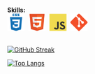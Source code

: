 

<br>
<div align="left">
  <strong>Skills:</strong>
  <br>
  <img src="https://github.com/devicons/devicon/blob/master/icons/css3/css3-plain-wordmark.svg"  title="CSS3" alt="CSS" width="40" height="40"/>&nbsp;
  <img src="https://github.com/devicons/devicon/blob/master/icons/html5/html5-original.svg" title="HTML5" alt="HTML" width="40" height="40"/>&nbsp;
  <img src="https://github.com/devicons/devicon/blob/master/icons/javascript/javascript-original.svg" title="JavaScript" alt="JavaScript" width="40" height="40"/>&nbsp;
  <img src="https://github.com/devicons/devicon/blob/master/icons/git/git-original.svg" title="Git" **alt="Git" width="40" height="40"/>&nbsp;
</div>
<br>

[![GitHub Streak](http://github-readme-streak-stats.herokuapp.com?user=shakhnavaz&theme=prussian&hide_border=true&border_radius=20)](https://git.io/streak-stats)

 [![Top Langs](https://github-readme-stats.vercel.app/api/top-langs/?username=shakhnavaz&layout=compact&theme=prussian&hide_border=true&border_radius=20)](https://github.com/anuraghazra/github-readme-stats)


 

